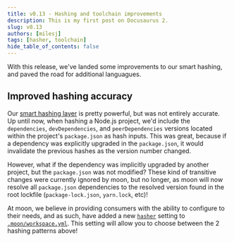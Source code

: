 ```yaml
---
title: v0.13 - Hashing and toolchain improvements
description: This is my first post on Docusaurus 2.
slug: v0.13
authors: [milesj]
tags: [hasher, toolchain]
hide_table_of_contents: false
---
```


With this release, we've landed some improvements to our smart hashing, and paved the road for
additional languagues.

<!--truncate-->

## Improved hashing accuracy

Our [smart hashing layer](../docs/concepts/cache#hashing) is pretty powerful, but was not entirely
accurate. Up until now, when hashing a Node.js project, we'd include the `dependencies`,
`devDependencies`, and `peerDependencies` versions located within the project's `package.json` as
hash inputs. This was great, because if a dependency was explicitly upgraded in the `package.json`,
it would invalidate the previous hashes as the version number changed.

However, what if the dependency was implicitly upgraded by another project, but the `package.json`
was not modified? These kind of transitive changes were currently ignored by moon, but no longer, as
moon will now resolve all `package.json` dependencies to the resolved version found in the root
lockfile (`package-lock.json`, `yarn.lock`, etc)!

At moon, we believe in providing consumers with the ability to configure to their needs, and as
such, have added a new [`hasher`](../docs/config/workspace#hasher) setting to
[`.moon/workspace.yml`](../docs/config/workspace). This setting will allow you to choose between the
2 hashing patterns above!
